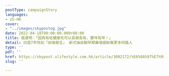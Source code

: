 ```yaml
---
postType: campaignStory
languages:
- zh-HK
cover:
- "../images/skypostog.jpg"
date: 2022-04-18T00:00:00.000+08:00
title: 張達明：「因為有咗健康先可以長做長有，要咩有咩！」
detail: 抗癌7年恍如「劫後餘生」 新式抽血驗早期鼻咽癌盼幫更多同路人
type: ''
pdf: ''
href: https://skypost.ulifestyle.com.hk/article/3002172/%E6%8A%97%E7%99%8C7%E5%B9%B4%E6%81%8D%E5%A6%82%E3%80%8C%E5%8A%AB%E5%BE%8C%E9%A4%98%E7%94%9F%E3%80%8D%20%20%E6%96%B0%E5%BC%8F%E6%8A%BD%E8%A1%80%E9%A9%97%E6%97%A9%E6%9C%9F%E9%BC%BB%E5%92%BD%E7%99%8C%E7%9B%BC%E5%B9%AB%E6%9B%B4%E5%A4%9A%E5%90%8C%E8%B7%AF%E4%BA%BA
slug: ''

---
```

